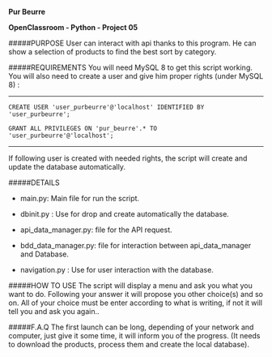 __Pur Beurre__

**OpenClassroom - Python - Project 05**

#####PURPOSE
User can interact with api thanks to this program. He can show a selection of products to find the best sort by category.

#####REQUIREMENTS
You will need MySQL 8 to get this script working. You will also need to create a user and give him proper rights (under MySQL 8) :
*********************
`CREATE USER 'user_purbeurre'@'localhost' IDENTIFIED BY 'user_purbeurre';`

`GRANT ALL PRIVILEGES ON 'pur_beurre'.* TO 'user_purbeurre'@'localhost';`
**********************
If following user is created with needed rights, the script will create and update the database automatically.

#####DETAILS
* main.py: Main file for run the script.

* dbinit.py : Use for drop and create automatically the database.

* api_data_manager.py: file for the API request.

* bdd_data_manager.py: file for interaction between api_data_manager and Database.

* navigation.py : Use for user interaction with the database.

#####HOW TO USE
The script will display a menu and ask you what you want to do. Following your answer it will propose you other choice(s) and so on. All of your choice must be enter according to what is writing, if not it will tell you and ask you again..

#####F.A.Q
The first launch can be long, depending of your network and computer, just give it some time, it will inform you of the progress. (It needs to download the products, process them and create the local database).

